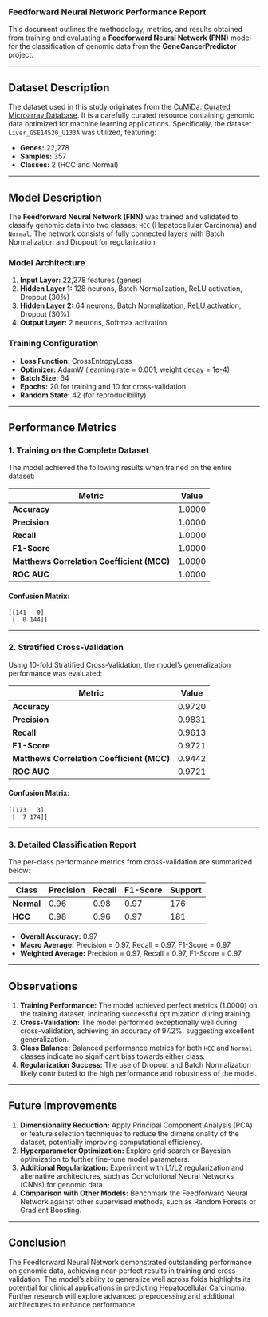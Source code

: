 ### **Feedforward Neural Network Performance Report**

This document outlines the methodology, metrics, and results obtained from training and evaluating a **Feedforward Neural Network (FNN)** model for the classification of genomic data from the **GeneCancerPredictor** project.

---

## **Dataset Description**
The dataset used in this study originates from the [CuMiDa: Curated Microarray Database](https://sbcb.inf.ufrgs.br/data/cumida/Genes/Liver/). It is a carefully curated resource containing genomic data optimized for machine learning applications. Specifically, the dataset `Liver_GSE14520_U133A` was utilized, featuring:

- **Genes:** 22,278  
- **Samples:** 357  
- **Classes:** 2 (HCC and Normal)

---

## **Model Description**
The **Feedforward Neural Network (FNN)** was trained and validated to classify genomic data into two classes: `HCC` (Hepatocellular Carcinoma) and `Normal`. The network consists of fully connected layers with Batch Normalization and Dropout for regularization.

### **Model Architecture**
1. **Input Layer:** 22,278 features (genes)  
2. **Hidden Layer 1:** 128 neurons, Batch Normalization, ReLU activation, Dropout (30%)  
3. **Hidden Layer 2:** 64 neurons, Batch Normalization, ReLU activation, Dropout (30%)  
4. **Output Layer:** 2 neurons, Softmax activation

### **Training Configuration**
- **Loss Function:** CrossEntropyLoss  
- **Optimizer:** AdamW (learning rate = 0.001, weight decay = 1e-4)  
- **Batch Size:** 64  
- **Epochs:** 20 for training and 10 for cross-validation  
- **Random State:** 42 (for reproducibility)

---

## **Performance Metrics**

### **1. Training on the Complete Dataset**
The model achieved the following results when trained on the entire dataset:

| Metric                   | Value   |
|--------------------------|---------|
| **Accuracy**             | 1.0000  |
| **Precision**            | 1.0000  |
| **Recall**               | 1.0000  |
| **F1-Score**             | 1.0000  |
| **Matthews Correlation Coefficient (MCC)** | 1.0000  |
| **ROC AUC**              | 1.0000  |

#### Confusion Matrix:
```
[[141   0]
 [  0 144]]
```

---

### **2. Stratified Cross-Validation**
Using 10-fold Stratified Cross-Validation, the model’s generalization performance was evaluated:

| Metric                   | Value   |
|--------------------------|---------|
| **Accuracy**             | 0.9720  |
| **Precision**            | 0.9831  |
| **Recall**               | 0.9613  |
| **F1-Score**             | 0.9721  |
| **Matthews Correlation Coefficient (MCC)** | 0.9442  |
| **ROC AUC**              | 0.9721  |

#### Confusion Matrix:
```
[[173   3]
 [  7 174]]
```

---

### **3. Detailed Classification Report**
The per-class performance metrics from cross-validation are summarized below:

| Class       | Precision | Recall | F1-Score | Support |
|-------------|-----------|--------|----------|---------|
| **Normal**  | 0.96      | 0.98   | 0.97     | 176     |
| **HCC**     | 0.98      | 0.96   | 0.97     | 181     |

- **Overall Accuracy:** 0.97  
- **Macro Average:** Precision = 0.97, Recall = 0.97, F1-Score = 0.97  
- **Weighted Average:** Precision = 0.97, Recall = 0.97, F1-Score = 0.97  

---

## **Observations**
1. **Training Performance:** The model achieved perfect metrics (1.0000) on the training dataset, indicating successful optimization during training.
2. **Cross-Validation:** The model performed exceptionally well during cross-validation, achieving an accuracy of 97.2%, suggesting excellent generalization.
3. **Class Balance:** Balanced performance metrics for both `HCC` and `Normal` classes indicate no significant bias towards either class.
4. **Regularization Success:** The use of Dropout and Batch Normalization likely contributed to the high performance and robustness of the model.

---

## **Future Improvements**
1. **Dimensionality Reduction:** Apply Principal Component Analysis (PCA) or feature selection techniques to reduce the dimensionality of the dataset, potentially improving computational efficiency.
2. **Hyperparameter Optimization:** Explore grid search or Bayesian optimization to further fine-tune model parameters.
3. **Additional Regularization:** Experiment with L1/L2 regularization and alternative architectures, such as Convolutional Neural Networks (CNNs) for genomic data.
4. **Comparison with Other Models:** Benchmark the Feedforward Neural Network against other supervised methods, such as Random Forests or Gradient Boosting.

---

## **Conclusion**
The Feedforward Neural Network demonstrated outstanding performance on genomic data, achieving near-perfect results in training and cross-validation. The model’s ability to generalize well across folds highlights its potential for clinical applications in predicting Hepatocellular Carcinoma. Further research will explore advanced preprocessing and additional architectures to enhance performance.